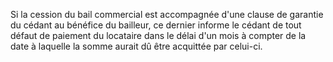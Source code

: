 Si la cession du bail commercial est accompagnée d'une clause de garantie du cédant au bénéfice du bailleur, ce dernier informe le cédant de tout défaut de paiement du locataire dans le délai d'un mois à compter de la date à laquelle la somme aurait dû être acquittée par celui-ci. 

